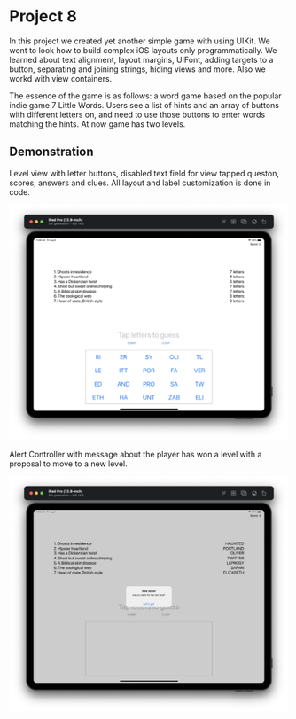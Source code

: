 #  Project 8

In this project we created yet another simple game with using UIKit. We went to look how to build complex iOS layouts only programmatically. We learned about text alignment, layout margins, UIFont, adding targets to a button, separating and joining strings, hiding views and more. Also we workd with view containers.

The essence of the game is as follows: a word game based on the popular indie game 7 Little Words. Users see a list of hints and an array of buttons with different letters on, and need to use those buttons to enter words matching the hints. At now game has two levels.

## Demonstration

Level view with letter buttons, disabled text field for view tapped queston, scores, answers and clues. All layout and label customization is done in code.

![Screenshot](screen1.png)
 
 Alert Controller with message about the player has won a level with a proposal to move to a new level.
 
 ![Screenshot](screen2.png)

